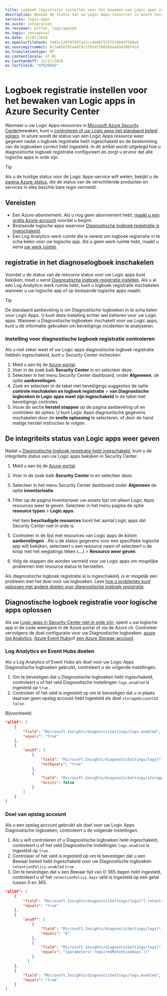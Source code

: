 ```yaml
---
title: Logboek registratie instellen voor het bewaken van Logic apps in Azure Security Center
description: Bewaak de status van uw Logic Apps-resources in Azure Security Center door diagnostische logboek registratie in te stellen.
services: logic-apps
ms.suite: integration
ms.reviewer: estfan, logicappspm
ms.topic: conceptual
ms.date: 12/07/2020
ms.openlocfilehash: 7d43c128f0f587a32cc4b8673727579043f268eb
ms.sourcegitcommit: 8c3a656f82aa6f9c2792a27b02bbaa634786f42d
ms.translationtype: MT
ms.contentlocale: nl-NL
ms.lasthandoff: 12/17/2020
ms.locfileid: "97629592"
---
```

# <a name="set-up-logging-to-monitor-logic-apps-in-azure-security-center"></a>Logboek registratie instellen voor het bewaken van Logic apps in Azure Security Center

Wanneer u uw Logic Apps-resources in [Microsoft Azure Security Center](../security-center/security-center-introduction.md)bewaken, kunt u [controleren of uw Logic apps het standaard beleid volgen](#view-logic-apps-health-status). In azure wordt de status van een Logic Apps resource weer gegeven nadat u logboek registratie hebt ingeschakeld en de bestemming van de logboeken correct hebt ingesteld. In dit artikel wordt uitgelegd hoe u diagnostische logboek registratie configureert en zorgt u ervoor dat alle logische apps in orde zijn.

> [!TIP]
> Als u de huidige status voor de Logic Apps-service wilt weten, bekijkt u de [pagina Azure-status](https://status.azure.com/), die de status van de verschillende producten en services in elke beschik bare regio vermeldt.

## <a name="prerequisites"></a>Vereisten

* Een Azure-abonnement. Als u nog geen abonnement hebt, [maakt u een gratis Azure-account](https://azure.microsoft.com/free/) voordat u begint.
* Bestaande logische apps waarvoor [Diagnostische logboek registratie is ingeschakeld](#enable-diagnostic-logging).
* Een Log Analytics-werk ruimte die is vereist om logboek registratie in te scha kelen voor uw logische app. Als u geen werk ruimte hebt, maakt u eerst [uw werk ruimte](/azure/azure-monitor/learn/quick-create-workspace).

## <a name="enable-diagnostic-logging"></a>registratie in het diagnoselogboek inschakelen

Voordat u de status van de resource status voor uw Logic apps kunt bekijken, moet u eerst [Diagnostische logboek registratie instellen](monitor-logic-apps-log-analytics.md). Als u al een Log Analytics-werk ruimte hebt, kunt u logboek registratie inschakelen wanneer u uw logische app of op bestaande logische apps maakt.

> [!TIP]
> De standaard aanbeveling is om Diagnostische logboeken in te scha kelen voor Logic Apps. U kunt deze instelling echter wel beheren voor uw Logic apps. Wanneer u Diagnostische logboeken inschakelt voor uw Logic apps, kunt u de informatie gebruiken om beveiligings incidenten te analyseren.

### <a name="check-diagnostic-logging-setting"></a>Instelling voor diagnostische logboek registratie controleren

Als u niet zeker weet of uw Logic apps diagnostische logboek registratie hebben ingeschakeld, kunt u Security Center inchecken:

1. Meld u aan bij de [Azure-portal](https://portal.azure.com).
1. Voer in de zoek balk **Security Center** in en selecteer deze.
1. Selecteer in het menu Security Center dashboard, onder **Algemeen**, de optie **aanbevelingen**.
1. Zoek en selecteer in de tabel met beveiligings suggesties de optie **controle inschakelen en logboek registratie** &gt; **van Diagnostische logboeken in Logic apps moet zijn ingeschakeld** in de tabel met beveiligings controles.
1. Vouw de sectie **herstel stappen** op de pagina aanbeveling uit en controleer de opties. U kunt Logic Apps diagnostische gegevens inschakelen door de **snelle oplossing** te selecteren. of door de hand matige herstel instructies te volgen.

## <a name="view-logic-apps-health-status"></a>De integriteits status van Logic apps weer geven

Nadat u [Diagnostische logboek registratie hebt ingeschakeld](#enable-diagnostic-logging), kunt u de integriteits status van uw Logic apps bekijken in Security Center.

1. Meld u aan bij de [Azure-portal](https://portal.azure.com).
1. Voer in de zoek balk **Security Center** in en selecteer deze.
1. Selecteer in het menu Security Center dashboard onder **Algemeen** de optie **inventarisatie**.
1. Filter op de pagina Inventariseer uw assets lijst om alleen Logic Apps resources weer te geven. Selecteer in het menu pagina de optie **resource typen** &gt; **Logic apps**.

   Het item **beschadigde resources** toont het aantal Logic apps dat Security Center niet in orde is.
1.  Controleer in de lijst met resources van Logic apps de kolom **aanbevelingen** . Als u de status gegevens voor een specifieke logische app wilt bekijken, selecteert u een resource naam of selecteert u de knop met het weglatings teken (**...**) &gt; **Resource weer geven**.
1.  Volg de stappen die worden vermeld voor uw Logic apps om mogelijke problemen met resource status te herstellen.

Als diagnostische logboek registratie al is ingeschakeld, is er mogelijk een probleem met het doel voor uw logboeken. Lees [hoe u problemen kunt oplossen met andere doelen voor diagnostische logboek registratie](#fix-diagnostic-logging-for-logic-apps).

## <a name="fix-diagnostic-logging-for-logic-apps"></a>Diagnostische logboek registratie voor logische apps oplossen

Als uw [Logic apps in Security Center niet in orde zijn](#view-logic-apps-health-status), opent u uw logische app in de code weergave in de Azure portal of via de Azure cli. Controleer vervolgens de doel configuratie voor uw Diagnostische logboeken: [azure log Analytics](#log-analytics-and-event-hubs-destinations), [Azure Event Hubs](#log-analytics-and-event-hubs-destinations)of [een Azure Storage-account](#storage-account-destination).

### <a name="log-analytics-and-event-hubs-destinations"></a>Log Analytics en Event Hubs doelen

Als u Log Analytics of Event Hubs als doel voor uw Logic Apps Diagnostische logboeken gebruikt, controleert u de volgende instellingen. 

1. Om te bevestigen dat u Diagnostische logboeken hebt ingeschakeld, controleert u of het veld Diagnostische instellingen `logs.enabled` is ingesteld op `true` . 
1. Controleer of het veld is ingesteld op om te bevestigen dat u in plaats daarvan geen opslag account hebt ingesteld als doel `storageAccountId` `false` .

Bijvoorbeeld:

```json
"allOf": [
    {
        "field": "Microsoft.Insights/diagnosticSettings/logs.enabled",
        "equals": "true"
    },
    {
        "anyOf": [
            {
                "field": "Microsoft.Insights/diagnosticSettings/logs[*].retentionPolicy.enabled",
                "notEquals": "true"
            },
            {
                "field": "Microsoft.Insights/diagnosticSettings/storageAccountId",
                "exists": false
            }
        ]
    }
] 
```

### <a name="storage-account-destination"></a>Doel van opslag account

Als u een opslag account gebruikt als doel voor uw Logic Apps Diagnostische logboeken, controleert u de volgende instellingen.

1. Als u wilt controleren of u Diagnostische logboeken hebt ingeschakeld, controleert u of het veld Diagnostische instellingen `logs.enabled` is ingesteld op `true` .
1. Controleer of het veld is ingesteld op om te bevestigen dat u een Bewaar beleid hebt ingeschakeld voor uw Diagnostische logboeken `retentionPolicy.enabled` `true` .
1. Om te bevestigen dat u een Bewaar tijd van 0-365 dagen hebt ingesteld, controleert u of het `retentionPolicy.days` veld is ingesteld op een getal tussen 0 en 365.

```json
"allOf": [
    {
        "field": "Microsoft.Insights/diagnosticSettings/logs[*].retentionPolicy.enabled",
        "equals": "true"
    },
    {
        "anyOf": [
            {
                "field": "Microsoft.Insights/diagnosticSettings/logs[*].retentionPolicy.days",
                "equals": "0"
            },
            {
                "field": "Microsoft.Insights/diagnosticSettings/logs[*].retentionPolicy.days",
                "equals": "[parameters('requiredRetentionDays')]"
            }
          ]
    },
    {
        "field": "Microsoft.Insights/diagnosticSettings/logs.enabled",
        "equals": "true"
    }
]
```

